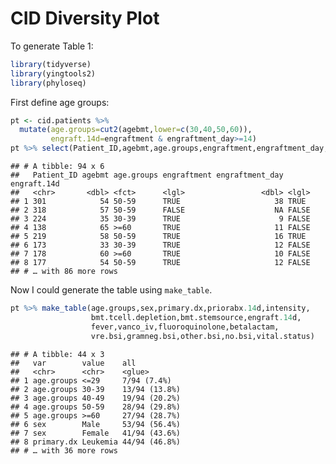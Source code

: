 CID Diversity Plot
================

To generate Table 1:

``` r
library(tidyverse)
library(yingtools2)
library(phyloseq)
```

First define age groups:

``` r
pt <- cid.patients %>% 
  mutate(age.groups=cut2(agebmt,lower=c(30,40,50,60)),
         engraft.14d=engraftment & engraftment_day>=14)
pt %>% select(Patient_ID,agebmt,age.groups,engraftment,engraftment_day,engraft.14d)
```

    ## # A tibble: 94 x 6
    ##   Patient_ID agebmt age.groups engraftment engraftment_day engraft.14d
    ##   <chr>       <dbl> <fct>      <lgl>                 <dbl> <lgl>      
    ## 1 301            54 50-59      TRUE                     38 TRUE       
    ## 2 318            57 50-59      FALSE                    NA FALSE      
    ## 3 224            35 30-39      TRUE                      9 FALSE      
    ## 4 138            65 >=60       TRUE                     11 FALSE      
    ## 5 219            58 50-59      TRUE                     16 TRUE       
    ## 6 173            33 30-39      TRUE                     12 FALSE      
    ## 7 178            60 >=60       TRUE                     10 FALSE      
    ## 8 177            54 50-59      TRUE                     12 FALSE      
    ## # … with 86 more rows

Now I could generate the table using `make_table`.

``` r
pt %>% make_table(age.groups,sex,primary.dx,priorabx.14d,intensity,
                  bmt.tcell.depletion,bmt.stemsource,engraft.14d,
                  fever,vanco_iv,fluoroquinolone,betalactam,
                  vre.bsi,gramneg.bsi,other.bsi,no.bsi,vital.status)
```

    ## # A tibble: 44 x 3
    ##   var        value    all          
    ##   <chr>      <chr>    <glue>       
    ## 1 age.groups <=29     7/94 (7.4%)  
    ## 2 age.groups 30-39    13/94 (13.8%)
    ## 3 age.groups 40-49    19/94 (20.2%)
    ## 4 age.groups 50-59    28/94 (29.8%)
    ## 5 age.groups >=60     27/94 (28.7%)
    ## 6 sex        Male     53/94 (56.4%)
    ## 7 sex        Female   41/94 (43.6%)
    ## 8 primary.dx Leukemia 44/94 (46.8%)
    ## # … with 36 more rows
